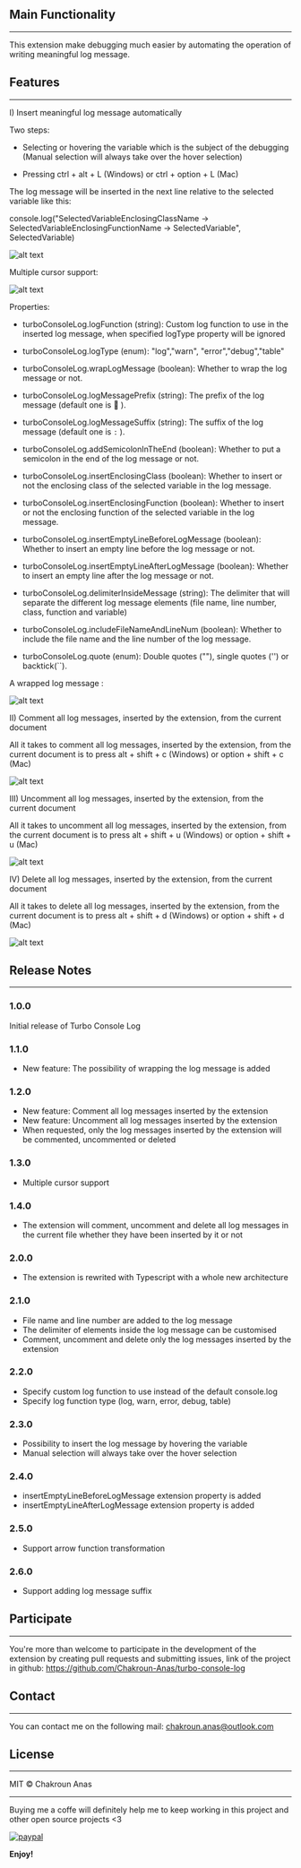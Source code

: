 ## Main Functionality

---

This extension make debugging much easier by automating the operation of writing meaningful log message.

## Features

---

I) Insert meaningful log message automatically

Two steps:

- Selecting or hovering the variable which is the subject of the debugging (Manual selection will always take over the hover selection)

- Pressing ctrl + alt + L (Windows) or ctrl + option + L (Mac)

The log message will be inserted in the next line relative to the selected variable like this:

console.log("SelectedVariableEnclosingClassName -> SelectedVariableEnclosingFunctionName -> SelectedVariable", SelectedVariable)

![alt text](https://image.ibb.co/dysw7p/insert_log_message.gif 'Inserting meaningful log message after selecting a variable')

Multiple cursor support:

![alt text](https://i.ibb.co/Jk2pmRG/tcl-multiple-selections.gif 'Multiple cursor support')

Properties:

- turboConsoleLog.logFunction (string): Custom log function to use in the inserted log message, when specified logType property will be ignored

- turboConsoleLog.logType (enum): "log","warn", "error","debug","table"

- turboConsoleLog.wrapLogMessage (boolean): Whether to wrap the log message or not.

- turboConsoleLog.logMessagePrefix (string): The prefix of the log message (default one is 🚀 ).

- turboConsoleLog.logMessageSuffix (string): The suffix of the log message (default one is `:` ).

- turboConsoleLog.addSemicolonInTheEnd (boolean): Whether to put a semicolon in the end of the log message or not.

- turboConsoleLog.insertEnclosingClass (boolean): Whether to insert or not the enclosing class of the selected variable in the log message.

- turboConsoleLog.insertEnclosingFunction (boolean): Whether to insert or not the enclosing function of the selected variable in the log message.

- turboConsoleLog.insertEmptyLineBeforeLogMessage (boolean): Whether to insert an empty line before the log message or not.

- turboConsoleLog.insertEmptyLineAfterLogMessage (boolean): Whether to insert an empty line after the log message or not.

- turboConsoleLog.delimiterInsideMessage (string): The delimiter that will separate the different log message elements (file name, line number, class, function and variable)

- turboConsoleLog.includeFileNameAndLineNum (boolean): Whether to include the file name and the line number of the log message.

- turboConsoleLog.quote (enum): Double quotes (""), single quotes ('') or backtick(``).

A wrapped log message :

![alt text](https://image.ibb.co/h9yfYU/wrap_log_message.gif 'Wrapping The log message')

II) Comment all log messages, inserted by the extension, from the current document

All it takes to comment all log messages, inserted by the extension, from the current document is to press alt + shift + c (Windows) or option + shift + c (Mac)

![alt text](https://image.ibb.co/eVwTL9/comment_log_messages.gif 'Comment all log messages, inserted by the extension, from the current file')

III) Uncomment all log messages, inserted by the extension, from the current document

All it takes to uncomment all log messages, inserted by the extension, from the current document is to press alt + shift + u (Windows) or option + shift + u (Mac)

![alt text](https://image.ibb.co/cp9q09/uncomment_log_messages.gif 'Uncomment all log messages, inserted by the extension, from the current file')

IV) Delete all log messages, inserted by the extension, from the current document

All it takes to delete all log messages, inserted by the extension, from the current document is to press alt + shift + d (Windows) or option + shift + d (Mac)

![alt text](https://image.ibb.co/jv9UtU/delete_all_log_messages.gif 'Delete all log messages, inserted by the extension, from the current file')

## Release Notes

---

### 1.0.0

Initial release of Turbo Console Log

### 1.1.0

- New feature: The possibility of wrapping the log message is added

### 1.2.0

- New feature: Comment all log messages inserted by the extension
- New feature: Uncomment all log messages inserted by the extension
- When requested, only the log messages inserted by the extension will be commented, uncommented or deleted

### 1.3.0

- Multiple cursor support

### 1.4.0

- The extension will comment, uncomment and delete all log messages in the current file whether they have been inserted by it or not

### 2.0.0

- The extension is rewrited with Typescript with a whole new architecture

### 2.1.0

- File name and line number are added to the log message
- The delimiter of elements inside the log message can be customised
- Comment, uncomment and delete only the log messages inserted by the extension

### 2.2.0

- Specify custom log function to use instead of the default console.log
- Specify log function type (log, warn, error, debug, table)

### 2.3.0

- Possibility to insert the log message by hovering the variable
- Manual selection will always take over the hover selection

### 2.4.0

- insertEmptyLineBeforeLogMessage extension property is added
- insertEmptyLineAfterLogMessage extension property is added

### 2.5.0

- Support arrow function transformation

### 2.6.0

- Support adding log message suffix

## Participate

---

You're more than welcome to participate in the development of the extension by creating pull requests and submitting issues, link of the project in github: https://github.com/Chakroun-Anas/turbo-console-log

## Contact

---

You can contact me on the following mail: chakroun.anas@outlook.com

## License

---

MIT &copy; Chakroun Anas

---

Buying me a coffe will definitely help me to keep working in this project and other open source projects <3

[![paypal](https://www.paypalobjects.com/en_US/i/btn/btn_donateCC_LG.gif)](https://www.paypal.me/ChakrounAnas)

**Enjoy!**
